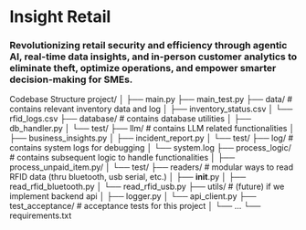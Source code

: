 # Insight Retail
### Revolutionizing retail security and efficiency through agentic AI, real-time data insights, and in-person customer analytics to eliminate theft, optimize operations, and empower smarter decision-making for SMEs.

Codebase Structure
project/
│
├── main.py
├── main_test.py
├── data/                       # contains relevant inventory data and log
│   ├── inventory_status.csv
│   └── rfid_logs.csv
├── database/                   # contains database utilities
│   ├── db_handler.py
│   └── test/
├── llm/                        # contains LLM related functionalities
│   ├── business_insights.py
│   ├── incident_report.py
│   └── test/
├── log/                        # contains system logs for debugging
│   └── system.log
├── process_logic/              # contains subsequent logic to handle functionalities
│   ├── process_unpaid_item.py/
│   └── test/
├── readers/                    # modular ways to read RFID data (thru bluetooth, usb serial, etc.)
│   ├── __init__.py
│   ├── read_rfid_bluetooth.py
│   └── read_rfid_usb.py
├── utils/                      # (future) if we implement backend api
│   ├── logger.py
│   └── api_client.py
├── test_acceptance/            # acceptance tests for this project
│   └── ...
└── requirements.txt
